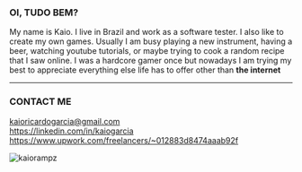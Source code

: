 ### OI, TUDO BEM?

  My name is Kaio. I live in Brazil and work as a software tester. I also like to create my own games. Usually I am busy playing a new instrument, having a beer, watching youtube tutorials, or maybe trying to cook a random recipe that I saw online. I was a hardcore gamer once but nowadays I am trying my best to appreciate everything else life has to offer other than **the internet**
<hr>

### CONTACT ME  
kaioricardogarcia@gmail.com  
https://linkedin.com/in/kaiogarcia  
https://www.upwork.com/freelancers/~012883d8474aaab92f  

<p align="left"> <img src="https://komarev.com/ghpvc/?username=kaiorampz" alt="kaiorampz" /> </p>
